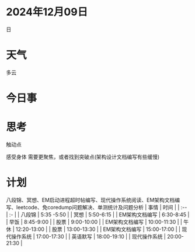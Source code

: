 # 2024年12月09日
日
# 天气
多云
# 今日事

# 思考
触动点

感受身体
需要更聚焦，或者找到突破点(架构设计文档编写有些缓慢)


# 计划
八段锦、冥想、EM启动进程超时帖编写、现代操作系统阅读、EM架构文档编写、leetcode、免coredump问题解决、单测统计及问题分析
| 事情  | 时间 |
| :-- | :- |
| 八段锦 | 5:35 -5:50 |
| 冥想 | 5:50-6:15 |
| EM架构文档编写 | 6:30-8:45 |
| 早饭 | 8:45-9:00 |
| 股票 | 9:00-10:00 |
| EM架构文档编写 | 10:00-11:30 |
| 午休 | 12:20-13:00 |
| 股票 | 13:00-13:30 |
| EM架构文档编写 | 15:00-17:00 |
| 现代操作系统 | 17:00-17:30 |
| 英语默写 | 18:00-19:10 |
| 现代操作系统 | 20:00-21:30 |




